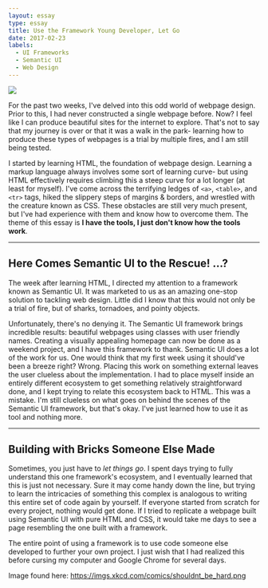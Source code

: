 ```yaml
---
layout: essay
type: essay
title: Use the Framework Young Developer, Let Go
date: 2017-02-23
labels:
  - UI Frameworks
  - Semantic UI
  - Web Design
---
```


<img class="ui centered image" src="https://imgs.xkcd.com/comics/shouldnt_be_hard.png">

For the past two weeks, I've delved into this odd world of webpage design. Prior to this, I had never constructed a single webpage before. Now? I feel like I can produce beautiful sites for the internet to explore. That's not to say that my journey is over or that it was a walk in the park- learning how to produce these types of webpages is a trial by multiple fires, and I am still being tested.

I started by learning HTML, the foundation of webpage design. Learning a markup language always involves some sort of learning curve- but using HTML effectively requires climbing this a steep curve for a lot longer (at least for myself). I've come across the terrifying ledges of `<a>`, `<table>`, and `<tr>` tags, hiked the slippery steps of margins & borders, and wrestled with the creature known as CSS. These obstacles are still very much present, but I've had experience with them and know how to overcome them. The theme of this essay is __I have the tools, I just don't know how the tools work__. 

<hr>

## Here Comes Semantic UI to the Rescue! ...?
The week after learning HTML, I directed my attention to a framework known as Semantic UI. It was marketed to us as an amazing one-stop solution to tackling web design. Little did I know that this would not only be a trial of fire, but of sharks, tornadoes, and pointy objects. 

Unfortunately, there's no denying it. The Semantic UI framework brings incredible results: beautiful webpages using classes with user friendly names. Creating a visually appealing homepage can now be done as a weekend project, and I have this framework to thank. Semantic UI does a lot of the work for us. One would think that my first week using it should've been a breeze right? Wrong. Placing this work on something external leaves the user clueless about the implementation. I had to place myself inside an entirely different ecosystem to get something relatively straightforward done, and I kept trying to relate this ecosystem back to HTML. This was a mistake. I'm still clueless on what goes on behind the scenes of the Semantic UI framework, but that's okay. I've just learned how to use it as tool and nothing more. 

<hr>

## Building with Bricks Someone Else Made
Sometimes, you just have to _let things go_. I spent days trying to fully understand this one framework's ecosystem, and I eventually learned that this is just not necessary. Sure it may come handy down the line, but trying to learn the intricacies of something this complex is analogous to writing this entire set of code again by yourself. If everyone started from scratch for every project, nothing would get done. If I tried to replicate a webpage built using Semantic UI with pure HTML and CSS, it would take me days to see a page resembling the one built with a framework. 

The entire point of using a framework is to use code someone else developed to further your own project. I just wish that I had realized this before cursing my computer and Google Chrome for several days.

Image found here: https://imgs.xkcd.com/comics/shouldnt_be_hard.png
